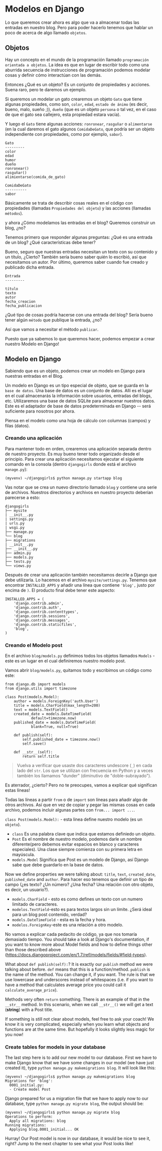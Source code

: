 # Modelos en Django

Lo que queremos crear ahora es algo que va a almacenar todas las entradas en nuestro blog. Pero para poder hacerlo tenemos que hablar un poco de acerca de algo llamado `objetos`.

## Objetos

Hay un concepto en el mundo de la programación llamado `programación orientada a objetos`. La idea es que en lugar de escribir todo como una aburrida secuencia de instrucciones de programación podemos modelar cosas y definir cómo interactúan con las demás.

Entonces ¿Qué es un objeto? Es un conjunto de propiedades y acciones. Suena raro, pero te daremos un ejemplo.

Si queremos un modelar un gato crearemos un objeto `Gato` que tiene algunas propiedades, como son, `color`, `edad`, `estado de ánimo` (es decir, bueno, malo, sueño ;)), `dueño` (que es un objeto `persona` o tal vez, en el caso de que el gato sea callejero, esta propiedad estara vacía).

Y luego el `Gato` tiene algunas acciones: `ronronear`, `rasguñar` o `alimentarse` (en la cual daremos el gato algunos `ComidaDeGato`, que podría ser un objeto independiente con propiedades, como por ejemplo, `sabor`).

    Gato
    ---------
    color 
    edad 
    humor 
    dueño 
    ronronear() 
    rasguñar() 
    alimientarse(comida_de_gato) 
    
    ComidaDeGato
    ----------
    sabor
    

Básicamente se trata de describir cosas reales en el código con propiedades (llamadas `Propiedades del objeto`) y las acciones (llamadas `métodos`).

y ahora ¿Cómo modelamos las entradas en el blog? Queremos construir un blog, ¿no?

Tenemos primero que responder algunas preguntas: ¿Qué es una entrada de un blog? ¿Qué características debe tener?

Bueno, seguro que nuestras entradas necesitan un texto con su contenido y un título, ¿Cierto? También sería bueno saber quién lo escribió, así que necesitamos un autor. Por último, queremos saber cuando fue creado y publicado dicha entrada.

    Entrada
    ---------
    
    título
    texto
    autor
    fecha_creacion
    fecha_publicacion
    

¿Qué tipo de cosas podría hacerse con una entrada del blog? Sería bueno tener algún `método` que publique la entrada, ¿no?

Así que vamos a necesitar el método `publicar`.

Puesto que ya sabemos lo que queremos hacer, podemos empezar a crear nuestro Modelo en Django!

## Modelo en Django

Sabiendo que es un objeto, podemos crear un modelo en Django para nuestras entradas en el Blog.

Un modelo en Django es un tipo especial de objeto, que se guarda en la `base de datos`. Una base de datos es un conjunto de datos. Allí es el lugar en el cual almacenarás la información sobre usuarios, entradas del blogs, etc. Utilizaremos una base de datos SQLite para almacenar nuestros datos. Este es el adaptador de base de datos predeterminada en Django -- será suficiente para nosotros por ahora.

Piensa en el modelo como una hoja de cálculo con columnas (campos) y filas (datos).

### Creando una aplicación

Para mantener todo en orden, crearemos una aplicación separada dentro de nuestro proyecto. Es muy bueno tener todo organizado desde el principio. Para crear una aplicación necesitamos ejecutar el siguiente comando en la consola (dentro `djangogirls` donde está el archivo `manage.py`):

    (myvenv) ~/djangogirls$ python manage.py startapp blog
    

Vas notar que se crea un nuevo directorio llamado `blog` y contiene una serie de archivos. Nuestros directorios y archivos en nuestro proyecto deberían parecerse a esto:

    djangogirls
    ├── mysite
    | __init__.py
    | settings.py
    | urls.py
    | wsgi.py
    ├── manage.py
    └── blog
    ├── migrations
    | __init__.py
    ├── __init__.py
    ├── admin.py
    ├── models.py
    ├── tests.py
    └── views.py
    

Después de crear una aplicación también necesitamos decirle a Django que debe utilizarla. Lo hacemos en el archivo `mysite/settings.py`. Tenemos que encontrar `INSTALLED_APPS` y añadir una línea que contiene `'blog',` justo por encima de `)`. El producto final debe tener este aspecto:

    INSTALLED_APPS = (
        'django.contrib.admin',
        'django.contrib.auth',
        'django.contrib.contenttypes',
        'django.contrib.sessions',
        'django.contrib.messages',
        'django.contrib.staticfiles',
        'blog',
    )
    

### Creando el Modelo post

En el archivo `blog/models.py` definimos todos los objetos llamados `Models` - este es un lugar en el cual definiremos nuestro modelo post.

Vamos abrir `blog/models.py`, quitamos todo y escribimos un código como este:

    from django.db import models
    from django.utils import timezone
    
    class Post(models.Model):
        author = models.ForeignKey('auth.User')
        title = models.CharField(max_length=200)
        text = models.TextField()
        created_date = models.DateTimeField(
                default=timezone.now)
        published_date = models.DateTimeField(
                blank=True, null=True)
    
        def publish(self):
            self.published_date = timezone.now()
            self.save()
    
        def __str__(self):
            return self.title
    

> Vuelva a verificar que usaste dos caracteres undescore (`_`) en cada lado del `str`. Los que se utilizan con frecuencia en Python y a veces también los llamamos "dunder" (diminutivo de "doble-subrayado").

Es aterrador, ¿cierto? Pero no te preocupes, vamos a explicar qué significan estas líneas!

Todas las líneas a partir `from` o de `import` son líneas para añadir algo de otros archivos. Así que en vez de copiar y pegar las mismas cosas en cada archivo, podemos incluir algunas partes con `from... import ...`.

`class Post(models.Model):` - esta linea define nuestro modelo (es un `objeto`).

*   `class` Es una palabra clave que indica que estamos definiedo un objeto.
*   `Post` Es el nombre de nuestro modelo, podemos darle un nombre diferente(pero debemos evitar espacios en blanco y caracteres especiales). Una clase siempre comienza con su primera letra en mayúscula.
*   `models.Model` Significa que Post es un modelo de Django, así Django sabe que debe guardarlo en la base de datos.

Now we define properties we were talking about: `title`, `text`, `created_date`, `published_date` and `author`. Para hacer eso tenemos que definir un tipo de campo (¿es texto? ¿Un número? ¿Una fecha? Una relación con otro objeto, es decir, un usuario?).

*   `models.CharField` - esto es como defines un texto con un numero limitado de caracteres.
*   `modelos.TextField`-esto es para textos largos sin un límite. ¿Será ideal para un blog post contenido, verdad?
*   `models.DateTimeField` - esta es la fecha y hora.
*   `modelos.ForeignKey`-este es una relación a otro modelo.

No vamos a explicar cada pedacito de código, ya que nos tomaría demasiado tiempo. You should take a look at Django's documentation, if you want to know more about Model fields and how to define things other than those described above (https://docs.djangoproject.com/en/1.7/ref/models/fields/#field-types).

What about `def publish(self):`? It is exactly our `publish` method we were talking about before. `def` means that this is a function/method. `publish` is the name of the method. You can change it, if you want. The rule is that we use lowercase and underscores instead of whitespaces (i.e. if you want to have a method that calculates average price you could call it `calculate_average_price`).

Methods very often `return` something. There is an example of that in the `__str__` method. In this scenario, when we call `__str__()` we will get a text (**string**) with a Post title.

If something is still not clear about models, feel free to ask your coach! We know it is very complicated, especially when you learn what objects and functions are at the same time. But hopefully it looks slightly less magic for you now!

### Create tables for models in your database

The last step here is to add our new model to our database. First we have to make Django know that we have some changes in our model (we have just created it), type `python manage.py makemigrations blog`. It will look like this:

    (myvenv) ~/djangogirls$ python manage.py makemigrations blog
    Migrations for 'blog':
      0001_initial.py:
      - Create model Post
    

Django prepared for us a migration file that we have to apply now to our database, type `python manage.py migrate blog`, the output should be:

    (myvenv) ~/djangogirls$ python manage.py migrate blog
    Operations to perform:
      Apply all migrations: blog
    Running migrations:
      Applying blog.0001_initial... OK
    

Hurray! Our Post model is now in our database, it would be nice to see it, right? Jump to the next chapter to see what your Post looks like!